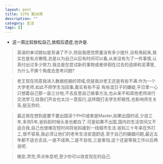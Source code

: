 ```yaml
---
layout: post
title: SJTU 第26周
description: ""
category: 生活
tags: []
---
```


- 这一周比较放松自己,放假后遗症,也许是.

> 英语的单词貌似是背诵了不少,但自我感觉质量没有多少提升,没有用起来,我实在是有点懒惰,总是以为自己以后有时间可以看,从来没有为了一件事情,认真付出过多少努力.我总是在尝试新的事物或者徘徊在过去的选择和泥潭里,为什么不换个角度去思考问题?

> 老王现在同意我进入数据挖掘的领域,但是我对老王还是有些不满.作为一个大学老师,如此不把学生当回事,着实有些不妥.有些混日子的嫌疑,平日里一心只想着自己那一亩三分地,不去反思自己做事方法,也从来不和其他老师进行交流学习,给我们开会也太过一意孤行,这样既打击学生积极性,也影响师生关系,挺无奈的.

> 最近我在想到底要不要出国读个PHD或者是Master,如果出国的话,少说三年,多则5年,爸妈到时候头发也都白了.可是如果不出国,国内的生活空间又不适合我,自己也很难在短时间将爸妈接到一线城市生活.爸妈三十年来在外打工,很不容易,我必须让他们的老年生活安逸舒适.至于自己的婚姻问题,最近五年都不适合去谈,一是不成熟,二是不自信,三是害怕,这个还是等我工作以后再说吧.

> 晚安,弄完,早点休息吧,至少你可以改变现在的自己.
